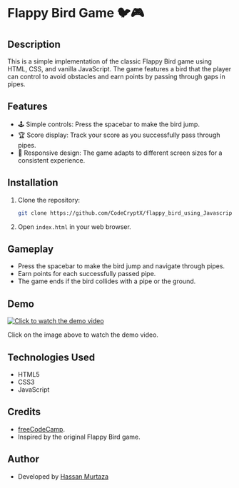 # Flappy Bird Game 🐦🎮

## Description
This is a simple implementation of the classic Flappy Bird game using HTML, CSS, and vanilla JavaScript. The game features a bird that the player can control to avoid obstacles and earn points by passing through gaps in pipes.

## Features
- 🕹️ Simple controls: Press the spacebar to make the bird jump.
- 🏆 Score display: Track your score as you successfully pass through pipes.
- 🌟 Responsive design: The game adapts to different screen sizes for a consistent experience.

## Installation
1. Clone the repository:
   ```bash
   git clone https://github.com/CodeCryptX/flappy_bird_using_Javascript.git
   ```
2. Open `index.html` in your web browser.

## Gameplay
- Press the spacebar to make the bird jump and navigate through pipes.
- Earn points for each successfully passed pipe.
- The game ends if the bird collides with a pipe or the ground.

## Demo
[![Click to watch the demo video](https://img.youtube.com/vi/cLYE2qNnk-w/0.jpg)](https://www.youtube.com/watch?v=cLYE2qNnk-w)

Click on the image above to watch the demo video.
## Technologies Used
- HTML5
- CSS3
- JavaScript

## Credits
- [freeCodeCamp](https://www.freecodecamp.org/).
- Inspired by the original Flappy Bird game.

## Author
- Developed by [Hassan Murtaza](https://github.com/CodeCryptX)
